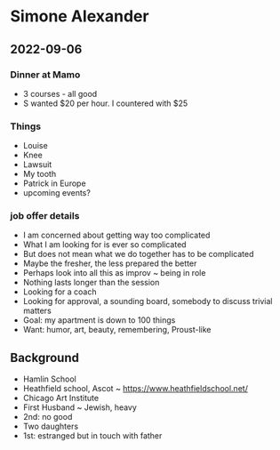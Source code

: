 # Simone Alexander

## 2022-09-06

### Dinner at Mamo

* 3 courses - all good
* S wanted $20 per hour. I countered with $25


### Things

* Louise
* Knee
* Lawsuit
* My tooth
* Patrick in Europe
* upcoming events?

### job offer details

* I am concerned about getting way too complicated
* What I am looking for is ever so complicated
* But does not mean what we do together has to be complicated
* Maybe the fresher, the less prepared the better
* Perhaps look into all this as improv ~ being in role
* Nothing lasts longer than the session
* Looking for a coach
* Looking for approval, a sounding board, somebody to discuss trivial matters
* Goal: my apartment is down to 100 things
* Want: humor, art, beauty, remembering, Proust-like

## Background

* Hamlin School
* Heathfield school, Ascot ~ https://www.heathfieldschool.net/
* Chicago Art Institute
* First Husband ~ Jewish, heavy
* 2nd: no good
* Two daughters
* 1st: estranged but in touch with father
